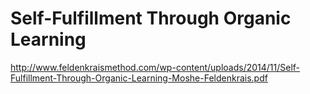 # Self-Fulfillment Through Organic Learning

http://www.feldenkraismethod.com/wp-content/uploads/2014/11/Self-Fulfillment-Through-Organic-Learning-Moshe-Feldenkrais.pdf
